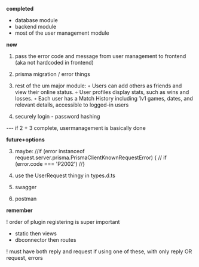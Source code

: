 **completed**
- database module
- backend module
- most of the user management module


**now**

1)  pass the error code and message from user management to frontend (aka not hardcoded in frontend)

4) prisma migration / error things

2) rest of the um major module:
◦ Users can add others as friends and view their online status.
◦ User profiles display stats, such as wins and losses.
◦ Each user has a Match History including 1v1 games, dates, and relevant
details, accessible to logged-in users


3) securely login - password hashing

--- if 2 + 3 complete, usermanagement is basically done



**future+options**

3) maybe: 		//if (error instanceof request.server.prisma.PrismaClientKnownRequestError) {
		//	if (error.code === 'P2002')
		//}

4) use the UserRequest thingy in types.d.ts

11) swagger

1) postman



**remember**

 ! order of plugin registering is super important
- static then views
- dbconnector then routes

 ! must have both reply and request if using one of these, with only reply OR request, errors 

